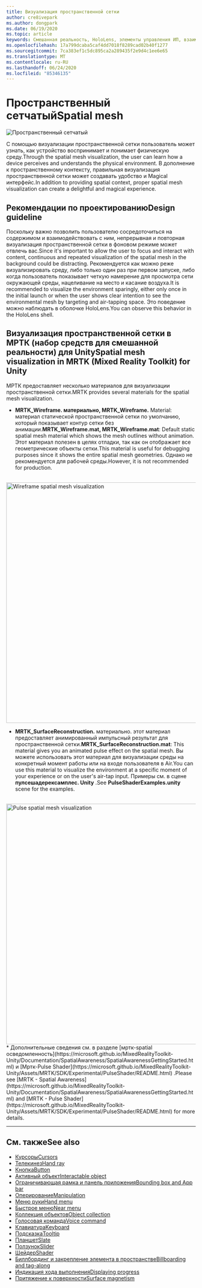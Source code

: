 ```yaml
---
title: Визуализация пространственной сетки
author: cre8ivepark
ms.author: dongpark
ms.date: 06/19/2020
ms.topic: article
keywords: Смешанная реальность, HoloLens, элементы управления ИП, взаимодействие, Пользовательский интерфейс, UX, проектирование UX, пространственный пользовательский интерфейс, пространственное взаимодействие, трехмерный Пользовательский интерфейс, трехмерный UI
ms.openlocfilehash: 17a799dcaba5caf4dd7018f8289cad02b40f1277
ms.sourcegitcommit: 7ca383ef1c5dc895ca2a289435f2e9d4c1ee6e65
ms.translationtype: MT
ms.contentlocale: ru-RU
ms.lasthandoff: 06/24/2020
ms.locfileid: "85346135"
---
```

# <a name="spatial-mesh"></a><span data-ttu-id="03b25-103">Пространственный сетчатый</span><span class="sxs-lookup"><span data-stu-id="03b25-103">Spatial mesh</span></span>

![Пространственный сетчатый](images/UX/MRTK_PulseShader_SpatialMesh.gif)

<span data-ttu-id="03b25-105">С помощью визуализации пространственной сетки пользователь может узнать, как устройство воспринимает и понимает физическую среду.</span><span class="sxs-lookup"><span data-stu-id="03b25-105">Through the spatial mesh visualization, the user can learn how a device perceives and understands the physical environment.</span></span> <span data-ttu-id="03b25-106">В дополнение к пространственному контексту, правильная визуализация пространственной сетки может создавать удобство и Magical интерфейс.</span><span class="sxs-lookup"><span data-stu-id="03b25-106">In addition to providing spatial context, proper spatial mesh visualization can create a delightful and magical experience.</span></span>  

## <a name="design-guideline"></a><span data-ttu-id="03b25-107">Рекомендации по проектированию</span><span class="sxs-lookup"><span data-stu-id="03b25-107">Design guideline</span></span>
<span data-ttu-id="03b25-108">Поскольку важно позволить пользователю сосредоточиться на содержимом и взаимодействовать с ним, непрерывная и повторная визуализация пространственной сетки в фоновом режиме может отвлечь вас.</span><span class="sxs-lookup"><span data-stu-id="03b25-108">Since it's important to allow the user to focus and interact with content, continuous and repeated visualization of the spatial mesh in the background could be distracting.</span></span> <span data-ttu-id="03b25-109">Рекомендуется как можно реже визуализировать среду, либо только один раз при первом запуске, либо когда пользователь показывает четкую намерение для просмотра сети окружающей среды, нацеливание на место и касание воздуха.</span><span class="sxs-lookup"><span data-stu-id="03b25-109">It is recommended to visualize the environment sparingly, either only once in the initial launch or when the user shows clear intention to see the environmental mesh by targeting and air-tapping space.</span></span> <span data-ttu-id="03b25-110">Это поведение можно наблюдать в оболочке HoloLens.</span><span class="sxs-lookup"><span data-stu-id="03b25-110">You can observe this behavior in the HoloLens shell.</span></span>
<br>


## <a name="spatial-mesh-visualization-in-mrtk-mixed-reality-toolkit-for-unity"></a><span data-ttu-id="03b25-111">Визуализация пространственной сетки в МРТК (набор средств для смешанной реальности) для Unity</span><span class="sxs-lookup"><span data-stu-id="03b25-111">Spatial mesh visualization in MRTK (Mixed Reality Toolkit) for Unity</span></span>
<span data-ttu-id="03b25-112">МРТК предоставляет несколько материалов для визуализации пространственной сетки.</span><span class="sxs-lookup"><span data-stu-id="03b25-112">MRTK provides several materials for the spatial mesh visualization.</span></span>

- <span data-ttu-id="03b25-113">**MRTK_Wireframe. материально, MRTK_Wireframe.** Material: материал статической пространственной сетки по умолчанию, который показывает контур сетки без анимации.</span><span class="sxs-lookup"><span data-stu-id="03b25-113">**MRTK_Wireframe.mat, MRTK_Wireframe.mat**: Default static spatial mesh material which shows the mesh outlines without animation.</span></span> <span data-ttu-id="03b25-114">Этот материал полезен в целях отладки, так как он отображает все геометрические объекты сетки.</span><span class="sxs-lookup"><span data-stu-id="03b25-114">This material is useful for debugging purposes since it shows the entire spatial mesh geometries.</span></span> <span data-ttu-id="03b25-115">Однако не рекомендуется для рабочей среды.</span><span class="sxs-lookup"><span data-stu-id="03b25-115">However, it is not recommended for production.</span></span>
<br>
<img src="images/SurfaceReconstruction.jpg" alt="Wireframe spatial mesh visualization" width="640px">

- <span data-ttu-id="03b25-116">**MRTK_SurfaceReconstruction.** материально. этот материал предоставляет анимированный импульсный результат для пространственной сетки.</span><span class="sxs-lookup"><span data-stu-id="03b25-116">**MRTK_SurfaceReconstruction.mat**: This material gives you an animated pulse effect on the spatial mesh.</span></span> <span data-ttu-id="03b25-117">Вы можете использовать этот материал для визуализации среды на конкретный момент работы или на входе пользователя в Air.</span><span class="sxs-lookup"><span data-stu-id="03b25-117">You can use this material to visualize the environment at a specific moment of your experience or on the user's air-tap input.</span></span> <span data-ttu-id="03b25-118">Примеры см. в сцене **пулсешадерексамплес. Unity** .</span><span class="sxs-lookup"><span data-stu-id="03b25-118">See **PulseShaderExamples.unity** scene for the examples.</span></span>
<br>
<img src="images/UX/MRTK_SRMesh_Pulse.jpg" alt="Pulse spatial mesh visualization" width="640px">
* <span data-ttu-id="03b25-119">Дополнительные сведения см. в разделе [мртк-spatial осведомленность](https://microsoft.github.io/MixedRealityToolkit-Unity/Documentation/SpatialAwareness/SpatialAwarenessGettingStarted.html) и [Мртк-Pulse Shader](https://microsoft.github.io/MixedRealityToolkit-Unity/Assets/MRTK/SDK/Experimental/PulseShader/README.html) .</span><span class="sxs-lookup"><span data-stu-id="03b25-119">Please see [MRTK - Spatial Awareness](https://microsoft.github.io/MixedRealityToolkit-Unity/Documentation/SpatialAwareness/SpatialAwarenessGettingStarted.html) and [MRTK - Pulse Shader](https://microsoft.github.io/MixedRealityToolkit-Unity/Assets/MRTK/SDK/Experimental/PulseShader/README.html) for more details.</span></span>

<br>

---

## <a name="see-also"></a><span data-ttu-id="03b25-120">См. также</span><span class="sxs-lookup"><span data-stu-id="03b25-120">See also</span></span>

* [<span data-ttu-id="03b25-121">Курсоры</span><span class="sxs-lookup"><span data-stu-id="03b25-121">Cursors</span></span>](cursors.md)
* [<span data-ttu-id="03b25-122">Телекинез</span><span class="sxs-lookup"><span data-stu-id="03b25-122">Hand ray</span></span>](point-and-commit.md)
* [<span data-ttu-id="03b25-123">Кнопка</span><span class="sxs-lookup"><span data-stu-id="03b25-123">Button</span></span>](button.md)
* [<span data-ttu-id="03b25-124">Активный объект</span><span class="sxs-lookup"><span data-stu-id="03b25-124">Interactable object</span></span>](interactable-object.md)
* [<span data-ttu-id="03b25-125">Ограничивающая рамка и панель приложения</span><span class="sxs-lookup"><span data-stu-id="03b25-125">Bounding box and App bar</span></span>](app-bar-and-bounding-box.md)
* [<span data-ttu-id="03b25-126">Оперирование</span><span class="sxs-lookup"><span data-stu-id="03b25-126">Manipulation</span></span>](direct-manipulation.md)
* [<span data-ttu-id="03b25-127">Меню руки</span><span class="sxs-lookup"><span data-stu-id="03b25-127">Hand menu</span></span>](hand-menu.md)
* [<span data-ttu-id="03b25-128">Быстрое меню</span><span class="sxs-lookup"><span data-stu-id="03b25-128">Near menu</span></span>](near-menu.md)
* [<span data-ttu-id="03b25-129">Коллекция объектов</span><span class="sxs-lookup"><span data-stu-id="03b25-129">Object collection</span></span>](object-collection.md)
* [<span data-ttu-id="03b25-130">Голосовая команда</span><span class="sxs-lookup"><span data-stu-id="03b25-130">Voice command</span></span>](voice-input.md)
* [<span data-ttu-id="03b25-131">Клавиатура</span><span class="sxs-lookup"><span data-stu-id="03b25-131">Keyboard</span></span>](keyboard.md)
* [<span data-ttu-id="03b25-132">Подсказка</span><span class="sxs-lookup"><span data-stu-id="03b25-132">Tooltip</span></span>](tooltip.md)
* [<span data-ttu-id="03b25-133">Планшет</span><span class="sxs-lookup"><span data-stu-id="03b25-133">Slate</span></span>](slate.md)
* [<span data-ttu-id="03b25-134">Ползунок</span><span class="sxs-lookup"><span data-stu-id="03b25-134">Slider</span></span>](slider.md)
* [<span data-ttu-id="03b25-135">Шейдер</span><span class="sxs-lookup"><span data-stu-id="03b25-135">Shader</span></span>](shader.md)
* [<span data-ttu-id="03b25-136">Биллбординг и закрепление элемента в пространстве</span><span class="sxs-lookup"><span data-stu-id="03b25-136">Billboarding and tag-along</span></span>](billboarding-and-tag-along.md)
* [<span data-ttu-id="03b25-137">Индикация хода выполнения</span><span class="sxs-lookup"><span data-stu-id="03b25-137">Displaying progress</span></span>](progress.md)
* [<span data-ttu-id="03b25-138">Притяжение к поверхности</span><span class="sxs-lookup"><span data-stu-id="03b25-138">Surface magnetism</span></span>](surface-magnetism.md)
